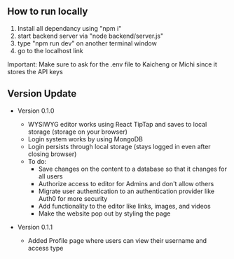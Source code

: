 ## How to run locally
1. Install all dependancy using "npm i"
2. start backend server via "node backend/server.js"
3. type "npm run dev" on another terminal window
4. go to the localhost link

Important: Make sure to ask for the .env file to Kaicheng or Michi since it stores the API keys

## Version Update
- Version 0.1.0
    - WYSIWYG editor works using React TipTap and saves to local storage (storage on your browser)
    - Login system works by using MongoDB
    - Login persists through local storage (stays logged in even after closing browser)
    - To do:
        - Save changes on the content to a database so that it changes for all users
        - Authorize access to editor for Admins and don't allow others
        - Migrate user authentication to an authentication provider like Auth0 for more security
        - Add functionality to the editor like links, images, and videos
        - Make the website pop out by styling the page

- Version 0.1.1
    - Added Profile page where users can view their username and access type
